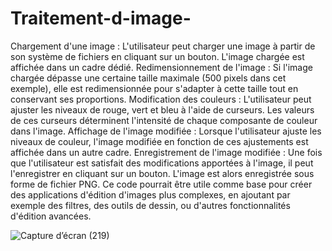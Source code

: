 # Traitement-d-image-

Chargement d'une image : L'utilisateur peut charger une image à partir de son système de fichiers en cliquant sur un bouton. L'image chargée est affichée dans un cadre dédié.
Redimensionnement de l'image : Si l'image chargée dépasse une certaine taille maximale (500 pixels dans cet exemple), elle est redimensionnée pour s'adapter à cette taille tout en conservant ses proportions.
Modification des couleurs : L'utilisateur peut ajuster les niveaux de rouge, vert et bleu à l'aide de curseurs. Les valeurs de ces curseurs déterminent l'intensité de chaque composante de couleur dans l'image.
Affichage de l'image modifiée : Lorsque l'utilisateur ajuste les niveaux de couleur, l'image modifiée en fonction de ces ajustements est affichée dans un autre cadre.
Enregistrement de l'image modifiée : Une fois que l'utilisateur est satisfait des modifications apportées à l'image, il peut l'enregistrer en cliquant sur un bouton. L'image est alors enregistrée sous forme de fichier PNG.
Ce code pourrait être utile comme base pour créer des applications d'édition d'images plus complexes, en ajoutant par exemple des filtres, des outils de dessin, ou d'autres fonctionnalités d'édition avancées.

![Capture d’écran (219)](https://github.com/Chaymaedkh/Traitement-d-image-/assets/139116887/00a8d131-6c11-4e7a-99a7-5f4bb64c9652)
